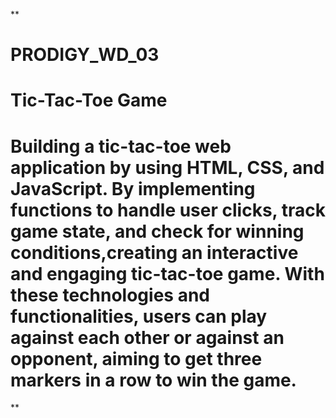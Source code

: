 **
# PRODIGY_WD_03
# Tic-Tac-Toe Game
# Building a tic-tac-toe web application by using HTML, CSS, and JavaScript. By implementing functions to handle user clicks, track game state, and check for winning conditions,creating an interactive and engaging tic-tac-toe game. With these technologies and functionalities, users can play against each other or against an  opponent, aiming to get three markers in a row to win the game.
**
